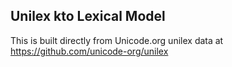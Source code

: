 Unilex kto Lexical Model
----------------------

This is built directly from Unicode.org unilex data at
https://github.com/unicode-org/unilex
